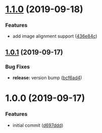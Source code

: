 # [1.1.0](https://github.com/mooyoul/chai-image/compare/v1.0.1...v1.1.0) (2019-09-18)


### Features

* add image alignment support ([436e84c](https://github.com/mooyoul/chai-image/commit/436e84c))

## [1.0.1](https://github.com/mooyoul/chai-image/compare/v1.0.0...v1.0.1) (2019-09-17)


### Bug Fixes

* **release:** version bump ([bcf6ad4](https://github.com/mooyoul/chai-image/commit/bcf6ad4))

# 1.0.0 (2019-09-17)


### Features

* initial commit ([d697ddd](https://github.com/mooyoul/chai-image/commit/d697ddd))
